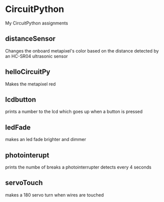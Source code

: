# CircuitPython
My CircuitPython assignments

## distanceSensor
Changes the onboard metapixel's color based on the distance detected by an HC-SR04 ultrasonic sensor

## helloCircuitPy
Makes the metapixel red

## lcdbutton
prints a number to the lcd which goes up when a button is pressed

## ledFade
makes an led fade brighter and dimmer

## photointerupt
prints the numbe of breaks a photointerrupter detects every 4 seconds

## servoTouch
makes a 180 servo turn when wires are touched
